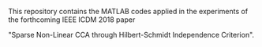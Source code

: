 This repository contains the MATLAB codes applied in the experiments of the 
forthcoming IEEE ICDM 2018 paper 

"Sparse Non-Linear CCA through Hilbert-Schmidt Independence Criterion".